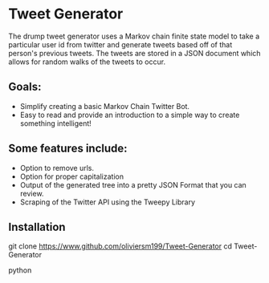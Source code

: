 # Tweet Generator
The drump tweet generator uses a Markov chain finite state model to take a
particular user id from twitter and generate tweets based off of that person's
previous tweets. The tweets are stored in a JSON document which allows for random
walks of the tweets to occur.

## Goals:

- Simplify creating a basic Markov Chain Twitter Bot.
- Easy to read and provide an introduction to a simple way to create something intelligent!

## Some features include:

- Option to remove urls.
- Option for proper capitalization
- Output of the generated tree into a pretty JSON Format that you can review.
- Scraping of the Twitter API using the Tweepy Library



## Installation

git clone https://www.github.com/oliviersm199/Tweet-Generator
cd Tweet-Generator

python
